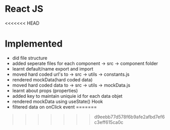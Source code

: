 # React JS
<<<<<<< HEAD

# Implemented
  - did file structure
  - added seperate files for each component -> src -> component folder
  - learnt default/name export and import
  - moved hard coded url's to -> src -> utils -> constants.js
  - rendered mockData(hard coded data)
  - moved hard coded data to -> src -> utils -> mockData.js
  - learnt about props (properties)
  - added key to maintain uniquie id for each data objet
  - rendered mockData using useState() Hook
  - filtered data on onClick event
=======
>>>>>>> d9eebb77d578f6b9afe2afbd7ef6c3eff615ca0c
